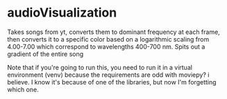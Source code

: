 # audioVisualization
Takes songs from yt, converts them to dominant frequency at each frame, then converts it to a specific color based on a logarithmic scaling from 4.00-7.00 which correspond to wavelengths 400-700 nm. Spits out a gradient of the entire song

Note that if you're going to run this, you need to run it in a virtual environment (venv) because the requirements are odd with moviepy? i believe. I know it's because of one of the libraries, but now I'm forgetting which one. 
